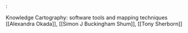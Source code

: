 :


Knowledge Cartography: software tools and mapping techniques
[[Alexandra Okada]], [[Simon J Buckingham Shum]], [[Tony Sherborn]]
